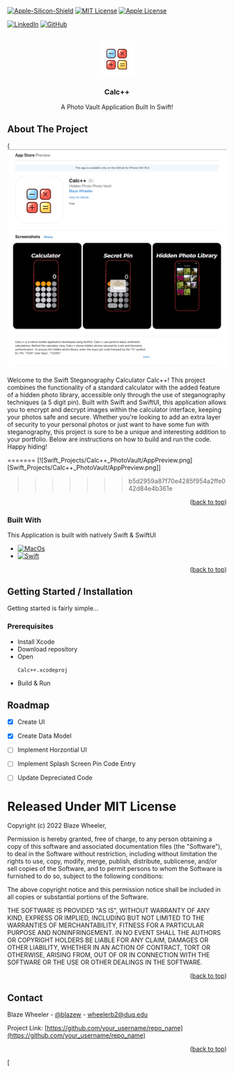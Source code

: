 <!-- Improved compatibility of back to top link: See: https://github.com/othneildrew/Best-README-Template/pull/73 -->
<a name="readme-top"></a>



<!-- PROJECT SHIELDS -->
<!--
*** I'm using markdown "reference style" links for readability.
*** Reference links are enclosed in brackets [ ] instead of parentheses ( ).
*** See the bottom of this document for the declaration of the reference variables
*** for contributors-url, forks-url, etc. This is an optional, concise syntax you may use.
*** https://www.markdownguide.org/basic-syntax/#reference-style-links
-->
[![Apple-Silicon-Shield]][Apple-Silicon-Shield-url]
[![MIT License][license-shield]][license-url]
[![Apple License][Apple-License]][Apple-License-url]

[![LinkedIn][linkedin-shield]][linkedin-url]
[![GitHub][GitHub-shield]][GitHub-url]



<!-- PROJECT LOGO -->
<br />
<div align="center">
  <a href="https://github.com/BlazeWheeler/Swift_Projects/tree/main/Calc%2B%2B_PhotoVault%20">
    <img src="Images/Icon.png" alt="Logo" width="80" height="80">
  </a>

  <h3 align="center">Calc++</h3>

  <p align="center">
    A Photo Vault Application Built In Swift!
    <br />
    </div>





<!-- ABOUT THE PROJECT -->
## About The Project


(![App Preview](Images/AppPreview.png)

Welcome to the Swift Steganography Calculator Calc++! This project combines the functionality of a standard calculator with the added feature of a hidden photo library, accessible only through the use of steganography techniques (a 5 digit pin). Built with Swift and SwiftUI, this application allows you to encrypt and decrypt images within the calculator interface, keeping your photos safe and secure. Whether you're looking to add an extra layer of security to your personal photos or just want to have some fun with steganography, this project is sure to be a unique and interesting addition to your portfolio. Below are instructions on how to build and run the code. Happy hiding!

=======
[![Swift_Projects/Calc++_PhotoVault/AppPreview.png][Swift_Projects/Calc++_PhotoVault/AppPreview.png]]
>>>>>>> b5d2959a87f70e4285f954a2ffe042d84e4b361e





<p align="right">(<a href="#readme-top">back to top</a>)</p>



### Built With

This Application is built with natively Swift & SwiftUI

* [![MacOs][MacOs]][MacOS-url]
* [![Swift][Swift]][Swift-url]

<p align="right">(<a href="#readme-top">back to top</a>)</p>



<!-- GETTING STARTED -->
## Getting Started / Installation

Getting started is fairly simple...

### Prerequisites


* Install Xcode 
* Download repository 
* Open
  ```sh
  Calc++.xcodeproj
  ```
* Build & Run


<!-- ROADMAP -->
## Roadmap

- [x] Create UI
- [x] Create Data Model
- [ ] Implement Horzontial UI
- [ ] Implement Splash Screen Pin Code Entry 
- [ ] Update Depreciated Code
 



<!-- LICENSE -->



# Released Under MIT License

Copyright (c) 2022 Blaze Wheeler,

Permission is hereby granted, free of charge, to any person
obtaining a copy of this software and associated documentation
files (the "Software"), to deal in the Software without
restriction, including without limitation the rights to use,
copy, modify, merge, publish, distribute, sublicense, and/or sell
copies of the Software, and to permit persons to whom the
Software is furnished to do so, subject to the following
conditions:

The above copyright notice and this permission notice shall be
included in all copies or substantial portions of the Software.

THE SOFTWARE IS PROVIDED "AS IS", WITHOUT WARRANTY OF ANY KIND,
EXPRESS OR IMPLIED, INCLUDING BUT NOT LIMITED TO THE WARRANTIES
OF MERCHANTABILITY, FITNESS FOR A PARTICULAR PURPOSE AND
NONINFRINGEMENT. IN NO EVENT SHALL THE AUTHORS OR COPYRIGHT
HOLDERS BE LIABLE FOR ANY CLAIM, DAMAGES OR OTHER LIABILITY,
WHETHER IN AN ACTION OF CONTRACT, TORT OR OTHERWISE, ARISING
FROM, OUT OF OR IN CONNECTION WITH THE SOFTWARE OR THE USE OR
OTHER DEALINGS IN THE SOFTWARE.
<p align="right">(<a href="#readme-top">back to top</a>)</p>



<!-- CONTACT -->
## Contact

Blaze Wheeler - [@blazew](https://www.instagram.com/blazew/) - wheelerb2@duq.edu

Project Link: [https://github.com/your_username/repo_name](https://github.com/your_username/repo_name)

<p align="right">(<a href="#readme-top">back to top</a>)</p>







<!-- MARKDOWN LINKS & IMAGES -->
<!-- https://www.markdownguide.org/basic-syntax/#reference-style-links -->



[Apple-License]: https://img.shields.io/badge/LICENSE-ASPL-999999?style=for-the-badge&logo=apple&logoColor=white
[Apple-License-url]: https://opensource.apple.com/apsl/
[Apple-Silicon-Shield]: https://img.shields.io/badge/Apple-Silicon_M2-999999?style=for-the-badge&logo=apple&logoColor=white
[Apple-Silicon-Shield-url]: https://support.apple.com/en-us/HT211814

[license-shield]: https://img.shields.io/github/license/othneildrew/Best-README-Template.svg?style=for-the-badge
[license-url]: https://www.mit.edu/~amini/LICENSE.md
[linkedin-shield]: https://img.shields.io/badge/-LinkedIn-black.svg?style=for-the-badge&logo=linkedin&colorB=555

[linkedin-url]:https://www.linkedin.com/in/blaze-wheeler-8306a2223/
[GitHub-shield]: 	https://img.shields.io/badge/GitHub-100000?style=for-the-badge&logo=github&logoColor=white
[GitHub-url]: https://github.com/blazeWheeler
[product-screenshot]: images/screenshot.png
[MacOs]:https://img.shields.io/badge/mac%20os-000000?style=for-the-badge&logo=apple&logoColor=white
[MacOs-url]: https://www.apple.com/macos/ventura/

[MacOs-url]: https://www.apple.com/macos/ventura/
[Swift]: https://img.shields.io/badge/Swift-FA7343?style=for-the-badge&logo=swift&logoColor=white
[Swift-url]: https://www.apple.com/swift/

[
